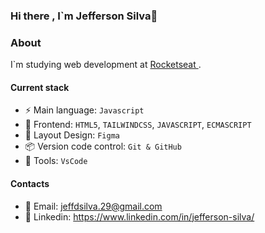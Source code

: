 ### Hi there , I`m Jefferson Silva👋

### About
 I`m studying web development at [Rocketseat ](https://www.rocketseat.com.br/).

 #### Current stack

 - ⚡️ Main language: `Javascript`
 - 🎉 Frontend: `HTML5`, `TAILWINDCSS`, `JAVASCRIPT`, `ECMASCRIPT`
 - 🎨 Layout Design: `Figma`
 - 📦️ Version code control: `Git & GitHub`
 - 🔧 Tools: `VsCode`

#### Contacts

- 📩 Email: jeffdsilva.29@gmail.com
- 👤 Linkedin: https://www.linkedin.com/in/jefferson-silva/
